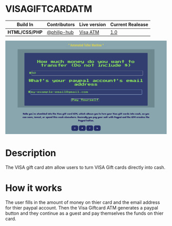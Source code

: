 # VISAGIFTCARDATM
Build In | Contributors | Live version | Current Realease
--- | --- | --- | ---
**HTML/CSS/PHP** | [@philip-hub](https://github.com/philip-hub) | [Visa ATM](https://VISAGIFTCARD.philippounds.repl.co) | [1.0](https://github.com/philip-hub/VISAGIFTCARDATM/releases/tag/1.0)

![A picture of the live demo](https://github.com/philip-hub/VISAGIFTCARDATM/blob/main/images/Screen%20Shot%202021-01-22%20at%209.58.41%20AM.png)

# Description
The VISA gift card atm allow users to turn VISA Gift cards directly into cash.

# How it works
The user fills in the amount of money on thier card and the email address for thier paypal account. Then the Visa Giftcard ATM generates a paypal button and they continue as a guest and pay themselves the funds on thier card.
